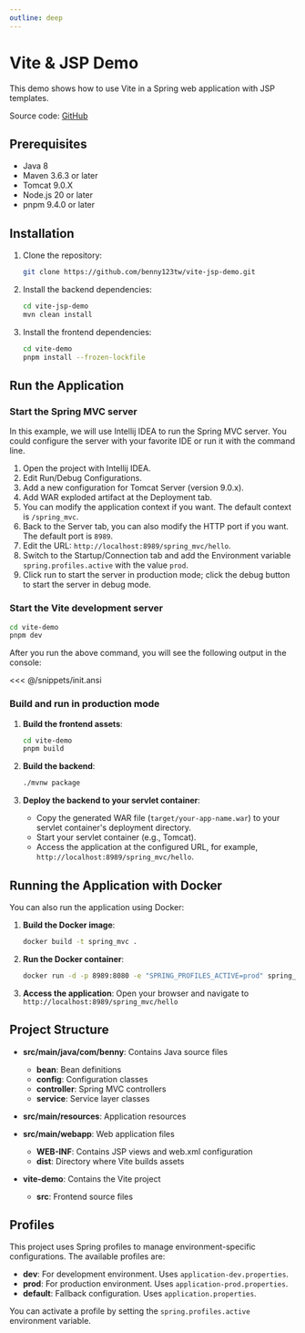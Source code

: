 ```yaml
---
outline: deep
---
```


# Vite & JSP Demo

This demo shows how to use Vite in a Spring web application with JSP templates.

Source code: [GitHub](https://github.com/benny123tw/vite-jsp-demo)

## Prerequisites

- Java 8
- Maven 3.6.3 or later
- Tomcat 9.0.X
- Node.js 20 or later
- pnpm 9.4.0 or later

## Installation

1. Clone the repository:

   ```bash
   git clone https://github.com/benny123tw/vite-jsp-demo.git
   ```

2. Install the backend dependencies:

   ```bash
   cd vite-jsp-demo
   mvn clean install
   ```

3. Install the frontend dependencies:

   ```bash
   cd vite-demo
   pnpm install --frozen-lockfile
   ```

## Run the Application

### Start the Spring MVC server

In this example, we will use Intellij IDEA to run the Spring MVC server. You could configure the server with your favorite IDE or run it with the command line.

1. Open the project with Intellij IDEA.
2. Edit Run/Debug Configurations.
3. Add a new configuration for Tomcat Server (version 9.0.x).
4. Add WAR exploded artifact at the Deployment tab.
5. You can modify the application context if you want. The default context is `/spring_mvc`.
6. Back to the Server tab, you can also modify the HTTP port if you want. The default port is `8989`.
7. Edit the URL: `http://localhost:8989/spring_mvc/hello`.
8. Switch to the Startup/Connection tab and add the Environment variable `spring.profiles.active` with the value `prod`.
9. Click run to start the server in production mode; click the debug button to start the server in debug mode.

### Start the Vite development server

```sh
cd vite-demo
pnpm dev
```

After you run the above command, you will see the following output in the console:

<<< @/snippets/init.ansi

### Build and run in production mode

1. **Build the frontend assets**:
   ```sh
   cd vite-demo
   pnpm build
   ```

2. **Build the backend**:
   ```sh
   ./mvnw package
   ```

3. **Deploy the backend to your servlet container**:
    - Copy the generated WAR file (`target/your-app-name.war`) to your servlet container's deployment directory.
    - Start your servlet container (e.g., Tomcat).
    - Access the application at the configured URL, for example, `http://localhost:8989/spring_mvc/hello`.

## Running the Application with Docker

You can also run the application using Docker:

1. **Build the Docker image**:
   ```sh
   docker build -t spring_mvc .
   ```

2. **Run the Docker container**:
   ```sh
   docker run -d -p 8989:8080 -e "SPRING_PROFILES_ACTIVE=prod" spring_mvc
   ```

3. **Access the application**:
   Open your browser and navigate to `http://localhost:8989/spring_mvc/hello`

## Project Structure

- **src/main/java/com/benny**: Contains Java source files
    - **bean**: Bean definitions
    - **config**: Configuration classes
    - **controller**: Spring MVC controllers
    - **service**: Service layer classes

- **src/main/resources**: Application resources
- **src/main/webapp**: Web application files
    - **WEB-INF**: Contains JSP views and web.xml configuration
    - **dist**: Directory where Vite builds assets

- **vite-demo**: Contains the Vite project
    - **src**: Frontend source files

## Profiles

This project uses Spring profiles to manage environment-specific configurations. The available profiles are:

- **dev**: For development environment. Uses `application-dev.properties`.
- **prod**: For production environment. Uses `application-prod.properties`.
- **default**: Fallback configuration. Uses `application.properties`.

You can activate a profile by setting the `spring.profiles.active` environment variable.